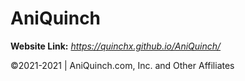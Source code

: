# AniQuinch

**Website Link:** *https://quinchx.github.io/AniQuinch/*

©2021-2021 | AniQuinch.com, Inc. and Other Affiliates
